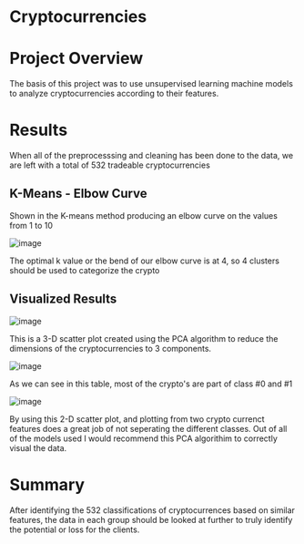 # Cryptocurrencies

# Project Overview
The basis of this project was to use unsupervised learning machine models to analyze cryptocurrencies according to their features.

# Results
When all of the preprocesssing and cleaning has been done to the data, we are left with a total of 532 tradeable cryptocurrencies

## K-Means - Elbow Curve

Shown in the K-means method producing an elbow curve on the values from 1 to 10

![image](https://user-images.githubusercontent.com/88358771/150054627-2e357714-3a7a-47e5-860b-98b28157eb01.png)

The optimal k value or the bend of our elbow curve is at 4, so 4 clusters should be used to categorize the crypto

## Visualized Results

![image](https://user-images.githubusercontent.com/88358771/150054760-19322551-6c71-4877-910d-d8d3d4a4f823.png)

This is a 3-D scatter plot created using the PCA algorithm to reduce the dimensions of the cryptocurrencies to 3 components.

![image](https://user-images.githubusercontent.com/88358771/150055069-3c0da23f-97f9-4feb-913d-909d190a5131.png)

As we can see in this table, most of the crypto's are part of class #0 and #1

![image](https://user-images.githubusercontent.com/88358771/150055159-e2fcec37-a84d-42e9-bdaf-4126471a1995.png)

By using this 2-D scatter plot, and plotting from two crypto currenct features does a great job of not seperating the different classes. Out of all of the models used I would recommend this PCA algorithim to correctly visual the data.

# Summary
After identifying the 532 classifications of cryptocurrences based on similar features, the data in each group should be looked at further to truly identify the potential or loss for the clients.


